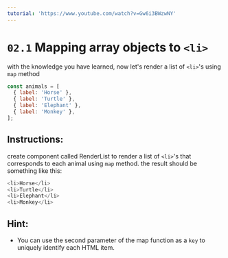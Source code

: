 ```yaml
---
tutorial: 'https://www.youtube.com/watch?v=Gw6i3BWzwNY'
---
```


# `02.1` Mapping array objects to `<li>`
 
with the knowledge you have learned, now let's render a list of `<li>`'s using `map` method

```js
const animals = [
  { label: 'Horse' },
  { label: 'Turtle' },
  { label: 'Elephant' },
  { label: 'Monkey' },
];
```

## Instructions:

create component called RenderList to render a list of `<li>`'s that corresponds to each animal using `map` method. the result should be something like this:

```js
<li>Horse</li>
<li>Turtle</li>
<li>Elephant</li>
<li>Monkey</li>
```

## Hint:

- You can use the second parameter of the map function as a `key` to uniquely identify each HTML item.
